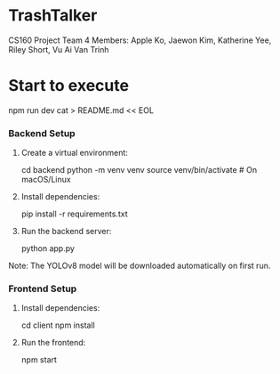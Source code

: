# TrashTalker

CS160 Project Team 4
Members: Apple Ko, Jaewon Kim, Katherine Yee, Riley Short, Vu Ai Van Trinh

# Start to execute

npm run dev
cat > README.md << EOL

### Backend Setup

1. Create a virtual environment:

   cd backend
   python -m venv venv
   source venv/bin/activate # On macOS/Linux

2. Install dependencies:

   pip install -r requirements.txt

3. Run the backend server:

   python app.py

Note: The YOLOv8 model will be downloaded automatically on first run.

### Frontend Setup

1. Install dependencies:

   cd client
   npm install

2. Run the frontend:

   npm start

